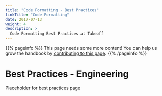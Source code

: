 ```yaml
---
title: "Code Formatting - Best Practices"
linkTitle: "Code Formatting"
date: 2017-07-13
weight: 4
description: >
  Code Formatting Best Practices at Takeoff 
---
```


{{% pageinfo %}}
This page needs some more content! You can help us grow the handbook by [contributing to this page](https://github.com/TakeoffTech/engineering-handbook/issues).
{{% /pageinfo %}}

# Best Practices - Engineering

Placeholder for best practices page



